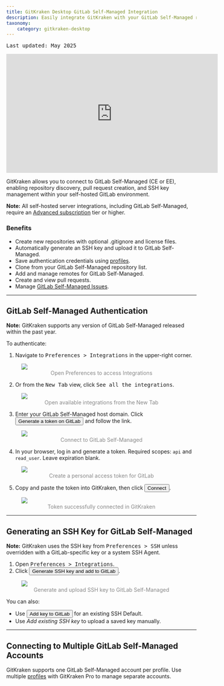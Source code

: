 ```yaml
---
title: GitKraken Desktop GitLab Self-Managed Integration
description: Easily integrate GitKraken with your GitLab Self-Managed repository. Learn how to link GitKraken and GitLab Self-Managed by following these steps.
taxonomy:
    category: gitkraken-desktop
---
```

<kbd>Last updated: May 2025</kbd>

<div class='embed-container embed-container--16-9'>
  <iframe width="560" height="315" src="https://www.youtube.com/embed/BhIX7fGSM8k?ecver=1" frameborder="0" allowfullscreen></iframe>
</div>

GitKraken allows you to connect to GitLab Self-Managed (CE or EE), enabling repository discovery, pull request creation, and SSH key management within your self-hosted GitLab environment.

<div class='callout callout--warning'>
  <p><strong>Note:</strong> All self-hosted server integrations, including GitLab Self-Managed, require an <a href="https://www.gitkraken.com/pricing?source=help_center&product=gitkraken" target="_blank">Advanced subscription</a> tier or higher.</p>
</div>

### Benefits

- Create new repositories with optional .gitignore and license files.
- Automatically generate an SSH key and upload it to GitLab Self-Managed.
- Save authentication credentials using [profiles](/gitkraken-desktop/profiles/).
- Clone from your GitLab Self-Managed repository list.
- Add and manage remotes for GitLab Self-Managed.
- Create and view pull requests.
- Manage [GitLab Self-Managed Issues](/integrations/gitlab-self-managed-issues/).

***

## GitLab Self-Managed Authentication

<div class='callout callout'>
  <p><strong>Note:</strong> GitKraken supports any version of GitLab Self-Managed released within the past year.</p>
</div>

To authenticate:

1. Navigate to <kbd><i class="fas fa-cog"></i> Preferences > Integrations</kbd> in the upper-right corner.

<figure>
  <img src="/wp-content/uploads/preferences.png" srcset="/wp-content/uploads/preferences@2x.png" class="help-center-img img-bordered">
  <figcaption style="color:#888; text-align:center">Open Preferences to access Integrations</figcaption>
</figure>

2. Or from the <kbd>New Tab</kbd> view, click <kbd>See all the integrations</kbd>.

<figure>
  <img src="/wp-content/uploads/see-all-integrations-2025.png" srcset="/wp-content/uploads/see-all-integrations-2025@2x.png" class="help-center-img img-bordered">
  <figcaption style="color:#888; text-align:center">Open available integrations from the New Tab</figcaption>
</figure>

3. Enter your GitLab Self-Managed host domain. Click <button class='button button--success button--ui button--nolink'>Generate a token on GitLab</button> and follow the link.

<figure>
  <img src="/wp-content/uploads/connect-gitlab-self-managed-2025.png" srcset="/wp-content/uploads/connect-gitlab-self-managed-2025@2x.png" class="help-center-img img-bordered">
  <figcaption style="color:#888; text-align:center">Connect to GitLab Self-Managed</figcaption>
</figure>

4. In your browser, log in and generate a token. Required scopes: `api` and `read_user`. Leave expiration blank.

<figure>
  <img src="/wp-content/uploads/access-token-gitlab-self-managed.png" srcset="/wp-content/uploads/access-token-gitlab-self-managed@2x.png" class="help-center-img img-bordered">
  <figcaption style="color:#888; text-align:center">Create a personal access token for GitLab</figcaption>
</figure>

5. Copy and paste the token into GitKraken, then click <button class='button button--success button--ui button--nolink'>Connect</button>.

<figure>
  <img src="/wp-content/uploads/connect-gitlab-self-managed-PAT-2025.png" srcset="/wp-content/uploads/connect-gitlab-self-managed-PAT-2025@2x.png" class="help-center-img img-bordered">
  <figcaption style="color:#888; text-align:center">Token successfully connected in GitKraken</figcaption>
</figure>

***

## Generating an SSH Key for GitLab Self-Managed

<div class='callout callout'>
  <p><strong>Note:</strong> GitKraken uses the SSH key from <kbd>Preferences > SSH</kbd> unless overridden with a GitLab-specific key or a system SSH Agent.</p>
</div>

1. Open <kbd>Preferences > Integrations</kbd>.
2. Click <button class='button button--success button--ui button--nolink'>Generate SSH key and add to GitLab</button>.

<figure>
  <img src="/wp-content/uploads/add-key-gitlab-self-managed-2025.png" srcset="/wp-content/uploads/add-key-gitlab-self-managed-2025@2x.png" class="help-center-img img-bordered">
  <figcaption style="color:#888; text-align:center">Generate and upload SSH key to GitLab Self-Managed</figcaption>
</figure>

You can also:

- Use <button class='button button--uiorange button--ui button--nolink'>Add key to GitLab</button> for an existing SSH Default.
- Use _Add existing SSH key_ to upload a saved key manually.

***

## Connecting to Multiple GitLab Self-Managed Accounts

GitKraken supports one GitLab Self-Managed account per profile. Use multiple [profiles](/start-here/profiles) with GitKraken Pro to manage separate accounts.